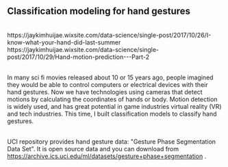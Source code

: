 ## Classification modeling for hand gestures

<br/>
https://jaykimhuijae.wixsite.com/data-science/single-post/2017/10/26/I-know-what-your-hand-did-last-summer<br/>
https://jaykimhuijae.wixsite.com/data-science/single-post/2017/10/29/Hand-motion-prediction---Part-2<br/>
<br/>

In many sci fi movies released about 10 or 15 years ago, people imagined they would be able to control computers or electrical devices with their hand gestures. Now we have technologies using cameras that detect motions by calculating the coordinates of hands or body. Motion detection is widely used, and has great potential in game industries virtual reality (VR) and tech industries. This time, I built classification models to classify hand gestures. 
<br/><br/>
 

UCI repository provides hand gesture data: "Gesture Phase Segmentation Data Set". It is open source data and you can download from https://archive.ics.uci.edu/ml/datasets/gesture+phase+segmentation .
